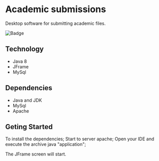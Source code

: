 # Academic submissions

Desktop software for submitting academic files.

![Badge](https://img.shields.io/static/v1?label&message=Java&color=RED&style=for-the-badge&logo=JAVA)

## Technology
* Java 8
* JFrame
* MySql

## Dependencies
* Java and JDK 
* MySql
* Apache

## Geting Started
To install the dependencies;
Start to server apache;
Open your IDE and execute the archive java "application";


The JFrame screen will start.





